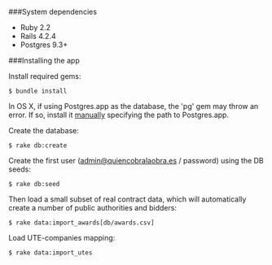 ###System dependencies

* Ruby 2.2
* Rails 4.2.4
* Postgres 9.3+

###Installing the app

Install required gems:

    $ bundle install

In OS X, if using Postgres.app as the database, the 'pg' gem may throw an error. If so, install it [manually](http://edgar.tumblr.com/post/113599678239/install-pg-gem-in-mac-os-x-with-postgresapp) specifying the path to Postgres.app.

Create the database:

    $ rake db:create

Create the first user (admin@quiencobralaobra.es / password) using the DB seeds:

    $ rake db:seed

Then load a small subset of real contract data, which will automatically create a number of public authorities and bidders:

    $ rake data:import_awards[db/awards.csv]

Load UTE-companies mapping:

    $ rake data:import_utes
